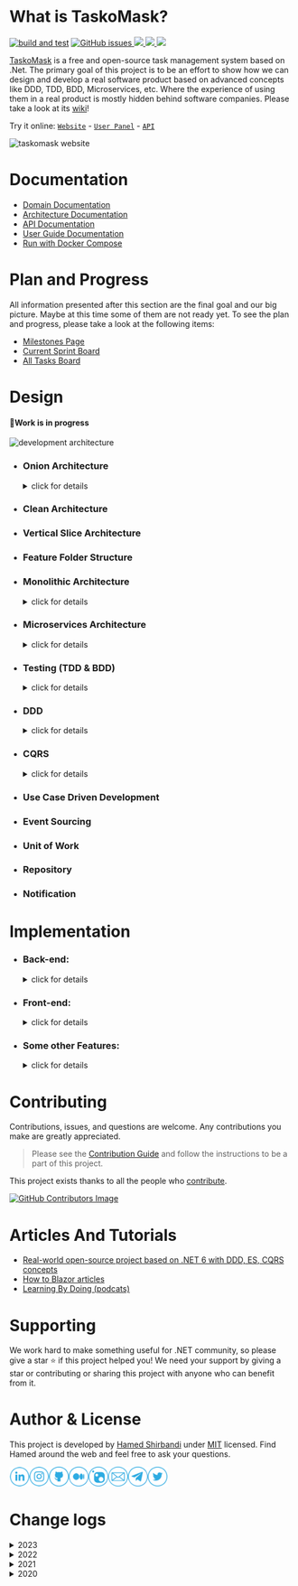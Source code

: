 # What is TaskoMask?


  
<p align="left">

[![build and test](https://github.com/hamed-shirbandi/TaskoMask/actions/workflows/ci.yml/badge.svg?branch=master)](https://github.com/hamed-shirbandi/TaskoMask/actions/workflows/ci.yml)
  <a href="https://github.com/hamed-shirbandi/TaskoMask/issues">
  <img alt="GitHub issues" src="https://img.shields.io/github/issues/hamed-shirbandi/TaskoMask">
</a>
 <a href="http://taskomask.ir">
  <img src="https://img.shields.io/website?url=http://taskomask.ir">
</a>
   <a href="https://github.com/hamed-shirbandi/TaskoMask/blob/master/LICENSE">
 <img src="https://img.shields.io/github/license/hamed-shirbandi/TaskoMask">
</a>
 <a href="https://github.com/hamed-shirbandi/TaskoMask/graphs/contributors">
  <img src="https://img.shields.io/github/contributors/hamed-shirbandi/TaskoMask">
</a>
</p>

[TaskoMask](http://taskomask.ir/) is a free and open-source task management system based on .Net. The primary goal of this project is to be an effort to show how we can design and develop a real software product based on advanced concepts like DDD, TDD, BDD, Microservices, etc. Where the experience of using them in a real product is mostly hidden behind software companies. Please take a look at its [wiki](https://github.com/hamed-shirbandi/TaskoMask/wiki)!

Try it online:
[`Website`](http://taskomask.ir/) - [`User Panel`](http://panel.taskomask.ir) - [`API`](http://api.taskomask.ir/)

![taskomask website](https://github.com/hamed-shirbandi/TaskoMask/blob/master/docs/images/Shots/taskomask-all-in-one-mobile.jpg)
# Documentation
  - [Domain Documentation](https://github.com/hamed-shirbandi/TaskoMask/wiki/Domain-Documentation)
  - [Architecture Documentation](https://github.com/hamed-shirbandi/TaskoMask/wiki/Architecture-Documentation)
  - [API Documentation](https://github.com/hamed-shirbandi/TaskoMask/wiki/Rest-Api-Documentation)
  - [User Guide Documentation](https://github.com/hamed-shirbandi/TaskoMask/wiki/User-Guide-Documentation)
  - [Run with Docker Compose](https://github.com/hamed-shirbandi/TaskoMask/wiki/Development-Setup#how-to-run-with-docker-compose)

# Plan and Progress
All information presented after this section are the final goal and our big picture. Maybe at this time some of them are not ready yet. To see the plan and progress, please take a look at the following items:

- [Milestones Page](https://github.com/hamed-shirbandi/TaskoMask/milestones)
- [Current Sprint Board](https://github.com/users/hamed-shirbandi/projects/2/views/17)
- [All Tasks Board](https://github.com/users/hamed-shirbandi/projects/2)

# Design
#### 🔴Work is in progress
![development architecture](https://github.com/hamed-shirbandi/TaskoMask/blob/master/docs/images/Architecture/deployment-architecture-v2.jpg)

  * ### Onion Architecture
    <details>
      <summary>click for details</summary>


    - It was Onion Architecture before refactoring [(browse the codes here)](https://github.com/hamed-shirbandi/TaskoMask/tree/af7f7418c7811ecf2db3bb9324bd070e37eb7a82)
    </details>
  * ### Clean Architecture
  * ### Vertical Slice Architecture
  * ### Feature Folder Structure
  * ### Monolithic Architecture
    <details>
      <summary>click for details</summary>


    - It was Monolithic Architecture before refactoring [(browse the codes here)](https://github.com/hamed-shirbandi/TaskoMask/tree/af7f7418c7811ecf2db3bb9324bd070e37eb7a82)
    </details>
  * ### Microservices Architecture
    <details>
      <summary>click for details</summary>


    - [Strangler application pattern](https://microservices.io/refactoring/)
    - [Decompose by subdomain](https://microservices.io/patterns/decomposition/decompose-by-subdomain.html)
    - [Database per service](https://microservices.io/patterns/data/database-per-service.html)
    - [Saga](https://microservices.io/patterns/data/saga.html)
    - [API Composition](https://microservices.io/patterns/data/api-composition.html)
    - [Docker](https://www.docker.com/)
    - [Docker-Compose](https://docs.docker.com/compose/)
    - [Kubernetes](https://kubernetes.io/)
    - [Messaging](https://microservices.io/patterns/communication-style/messaging.html) : MassTransit (RabbitMQ)
    - [Remote Procedure Call](https://microservices.io/patterns/communication-style/rpi.html) : Grpc.AspNetCore
    - [Idempotent Consumer](https://microservices.io/patterns/communication-style/idempotent-consumer.html)
    - [API Gateway](https://microservices.io/patterns/apigateway.html) : Ocelot
    - [Backend for front-end](https://microservices.io/patterns/apigateway.html)
    - [Service discovery](https://microservices.io/patterns/3rd-party-registration.html) : Kubernetes - Consul
    - [Circuit Breaker](https://microservices.io/patterns/reliability/circuit-breaker.html) : Polly
    - [Log aggregation](https://microservices.io/patterns/observability/application-logging.html) : Serilog - Seq
    - [Application metrics](https://microservices.io/patterns/observability/application-metrics.html) : Opentelemetry-dotnet - Prometheus
    - [Distributed tracing](https://microservices.io/patterns/observability/distributed-tracing.html) : Opentelemetry-dotnet - Jaeger
    - [Health check API](https://microservices.io/patterns/observability/health-check-api.html) : AspNetCore.HealthChecks
    - [IDP](https://en.wikipedia.org/wiki/Identity_provider) : DuendeSoftware IdentityServer
    </details>
  * ### Testing (TDD & BDD)
    <details>
      <summary>click for details</summary>


    - [Unit Testing](https://github.com/hamed-shirbandi/TaskoMask/tree/master/Src/Tests/Unit) : xUnit, FluenAssertion, NSubstitute
    - [Integration Testing](https://github.com/hamed-shirbandi/TaskoMask/tree/master/Src/Tests/Integration)
    - [API Testing](https://github.com/hamed-shirbandi/TaskoMask/tree/master/Src/Tests/Acceptance/Tests.Acceptance.API)
    - [UI Testing](https://github.com/hamed-shirbandi/TaskoMask/tree/master/Src/Tests/Acceptance/Tests.Acceptance.UI): Selenium
    - [Acceptance Testing](https://github.com/hamed-shirbandi/TaskoMask/tree/master/Src/Tests/Acceptance) : Gherkin, SpecFlow
    - [Screenplay Pattern](https://serenity-js.org/handbook/design/screenplay-pattern.html#:~:text=The%20Screenplay%20Pattern%20is%20a,testing%20and%20software%20engineering%20habits.) : Suzianna
    - Well written tests organized in :
        - [Business Rule Layer](https://www.oreilly.com/library/view/bdd-in-action/9781617291654/)
        - [Business Flow Layer](https://www.oreilly.com/library/view/bdd-in-action/9781617291654/)
        - [Technical Layer](https://www.oreilly.com/library/view/bdd-in-action/9781617291654/)
    - [Object Mother Pattern](http://xunitpatterns.com/Test%20Helper.html#Object%20Mother)
    - Test Data Builder
    - Test Hooks
    - Test Doubles
    - Dummy
    - Stub
    - Mock
    - Teardown
        - [Sandbox](http://xunitpatterns.com/Database%20Sandbox.html)
    - Fixture Management
        - [Fresh](http://xunitpatterns.com/Fresh%20Fixture.html)
        - [Shared](http://xunitpatterns.com/Shared%20Fixture.html)
        - [Transient](http://xunitpatterns.com/Fresh%20Fixture.html#Transient%20Fresh%20Fixture)
        - [Persistent](http://xunitpatterns.com/Persistent%20Fixture%20Management.html)
    - Verification
        - [State Verification](http://xunitpatterns.com/ResultVerification.html)
        - [Output/Value Verification](http://xunitpatterns.com/ResultVerification.html)
        - [Interaction/Behavior Verification](http://xunitpatterns.com/ResultVerification.html)
    </details>
  * ### DDD
    <details>
      <summary>click for details</summary>


    - Rich Domain Model (for core domain)
    - Anemic Domain Model (for less important subdomains)
    - Aggregate
    - Value Object
    - Domain Event
    - Domain Service
    - Always Valid Domain Model
    - Invariants
    - Specification
    - Factory Method
    - Optimistic Concurrency
    - Separate Domain Model and Data Model
    </details>
  * ### CQRS
    <details>
      <summary>click for details</summary>


    - Separate Read and Write Model
    - Separate Read Side DB and Write Side DB
    </details>
  * ### Use Case Driven Development
  * ### Event Sourcing
  * ### Unit of Work
  * ### Repository
  * ### Notification

# Implementation
  * ### Back-end:
    <details>
      <summary>click for details</summary>


      - .Net 6 
      - C#
      - ASP.NET Web API
      - ASP.NET MVC
      - ASP.NET Identity
      -	MongoDB
      -	Redis
      - [Ocelot](https://ocelot.readthedocs.io/) : .NET core API Gateway
      - [DuendeSoftware IdentityServer](https://docs.duendesoftware.com/identityserver/v6) : OpenID Connect and OAuth 2.x framework for ASP.NET Core
      - [MassTransit](https://masstransit-project.com/) : a framework on top of message transports such as RabbitMQ 
      - [xUnit](https://xunit.net/) : testing framework
      -	[FluenAssertion](https://fluentassertions.com/) : write fluent assertions
      - [NSubstitute](https://nsubstitute.github.io/) : to make test double (Mock, stub, fake, spy)
      - [Gherkin](https://specflow.org/learn/gherkin/) : use native language to describe test cases
      - [SpecFlow](https://www.nuget.org/packages/SpecFlow.xUnit/) : turns Gherkin scenarios into automated tests
      - [Suzianna](https://github.com/suzianna/Suzianna) : writing acceptance tests, using Screenplay Pattern
      - [Selenium](https://www.nuget.org/packages/Selenium.WebDriver/) : supporting browser automation
      -	[MediatR](https://github.com/jbogard/MediatR) : simple mediator implementation
      -	[Grpc.AspNetCore](https://www.nuget.org/packages/Grpc.AspNetCore/) : gRPC library for ASP.NET Core
      -	[AutoMapper](https://automapper.org/) : an object-object mapper
      -	[FluentValidation](https://docs.fluentvalidation.net/en/latest/) : building strongly-typed validation rules
      -	[Swagger](https://www.nuget.org/packages/Swashbuckle.AspNetCore) : expose Swagger JSON endpoints from APIs
      -	[Serilog](https://serilog.net/) : provides diagnostic logging
      - [AspNetCore.HealthChecks](https://github.com/Xabaril/AspNetCore.Diagnostics.HealthChecks) : ASP.NET Core Health Check
      -	[MvcPagedList.Core](https://www.nuget.org/packages/MvcPagedList.Core/) : easily paging in ASP.NET Core MVC
      -	[EasyCaching](https://github.com/dotnetcore/EasyCaching) : caching library
    </details>
  * ### Front-end:
    <details>
      <summary>click for details</summary>


      - Blazor
        - Blazor Server
            - Cookie Authentication without ASP.NET Identity
            - It was Blazor Server befor refactoring it to WebAssembly ([browse the codes here](https://github.com/hamed-shirbandi/TaskoMask/tree/a6f036f91c2185861209191d9bb3e4ae01665f46/Src/Presentation/3-UI/UserPanel))
        - Blazor WebAssembly (standalone)
            - JWT Authentication
        - Comunication between components
        - Local Storage
        - Consume REST API
        - Retry using HttpClientRetryHelper
        - Handle Drag and Drop
        - Using Modal, Toast, etc.
      -	.HTML
      -	CSS
      -	JavaScript 
      -	JQuery
      -	Bootstrap
      -	Jquery.noty
      -	Chart.js
    </details>
  * ### Some other Features:
    <details>
      <summary>click for details</summary>


      -	Caching Behavior using Pipeline Pattern
      -	Validation Behavior using Pipeline Pattern (Check both Fluent Validation and Data Annotation Validation)
      -	Event Storing Behavior using Pipeline Pattern
      - Exception Handling
      -	Cookie Authentication
      -	JWT Authentication
      -	Role Permission Base User Management without ASP.NET Identity
      -	Swagger UI with JWT Support
    </details>

# Contributing
Contributions, issues, and questions are welcome. Any contributions you make are greatly appreciated.
  >Please see the [Contribution Guide](https://github.com/hamed-shirbandi/TaskoMask/tree/master/docs/CONTRIBUTING.md) and follow the instructions to be a part of this project.

This project exists thanks to all the people who [contribute](https://github.com/hamed-shirbandi/TaskoMask/graphs/contributors).

<a href="https://github.com/hamed-shirbandi/TaskoMask/graphs/contributors">
  
  ![GitHub Contributors Image](https://contrib.rocks/image?repo=hamed-shirbandi/TaskoMask)
  
</a>

# Articles And Tutorials
* [Real-world open-source project based on .NET 6 with DDD, ES, CQRS concepts](https://medium.com/@hamed.shirbandi/real-world-open-source-project-based-on-ddd-es-cqrs-af261cc24353)
* [How to Blazor articles](https://medium.com/@hamed.shirbandi/how-to-blazor-articles-2bda783d9502)
* [Learning By Doing (podcats)](https://topenddevs.com/podcasts/adventures-in-net/episodes/learning-by-doing-net-122)

# Supporting
We work hard to make something useful for .NET community, so please give a star ⭐ if this project helped you!
We need your support by giving a star or contributing or sharing this project with anyone who can benefit from it.

# Author & License
This project is developed by [Hamed Shirbandi](https://github.com/hamed-shirbandi) under [MIT](https://github.com/hamed-shirbandi/TaskoMask/blob/master/LICENSE) licensed.
Find Hamed around the web and feel free to ask your questions.

<a href="https://www.linkedin.com/in/hamed-shirbandi"><img alt="LinkedIn" src="https://github.com/hamed-shirbandi/hamed-shirbandi/blob/main/docs/LinkedIn-v2.png" width="35"></a><a href="https://www.instagram.com/hamedshirbandi"><img alt="Instagram" src="https://github.com/hamed-shirbandi/hamed-shirbandi/blob/main/docs/Instagram-v2.png" width="35"></a><a href="https://github.com/hamed-shirbandi"><img alt="GitHub" src="https://github.com/hamed-shirbandi/hamed-shirbandi/blob/main/docs/GitHub-v2.png" width="35"></a><a href="https://medium.com/@hamed.shirbandi"><img alt="Medium" src="https://github.com/hamed-shirbandi/hamed-shirbandi/blob/main/docs/Medium-v2.png" width="35"></a><a href="https://www.nuget.org/profiles/hamed-shirbandi"><img alt="Nuget" src="https://github.com/hamed-shirbandi/hamed-shirbandi/blob/main/docs/Nuget-v3.png" width="35"></a><a href="mailto:hamed.shirbandi@gmail.com"><img alt="Email" src="https://github.com/hamed-shirbandi/hamed-shirbandi/blob/main/docs/Email-v2.png" width="35"></a><a href="https://t.me/hamed_shirbandi"><img alt="Telegram" src="https://github.com/hamed-shirbandi/hamed-shirbandi/blob/main/docs/Telegram-v2.png" width="35"></a><a href="https://twitter.com/hamed_shirbandi"><img alt="Twitter" src="https://github.com/hamed-shirbandi/hamed-shirbandi/blob/main/docs/Twitter-v2.png" width="35"></a>

# Change logs
  <details>
    <summary>2023</summary>

*	### Feb, 2023
    - [x] Simplify Write Service Architecture 
    - [x] Implement Unit Tests for Task Services
    - [x] Implement Integration Tests for Task Services
*	### Jan, 2023
    - [x] Extract Task Write Service
    - [x] Extract Task Read Service
    - [x] Remove Monolith Service
    - [x] Simplify Write Service Architecture 
  </details>


  <details>
    <summary>2022</summary>

*	### Dec, 2022
    - [x] Extract Board Write Service
    - [x] Extract Board Read Service
    - [x] Implement Integration Tests for Board Services
    - [x] Implement Unit Tests for Board Services
    - [x] Handle RPC requests by gRPC
    - [x] Extract API Gateway Aggregator
    - [x] Complete API Gateway Configs by Ocelot
*	### Nov, 2022
    - [x] Implement Unit Tests for Owner Services
    - [x] Implement Integration Tests for Owner Services
*	### Oct, 2022
    - [x] Extract Owner Write Service
    - [x] Extract Owner Read Service
    - [x] Handle Messaging by RabbitMQ
*	### Sep, 2022
    - [x] Extract Identity Service
    - [x] Add IdentityServer as IDP
    - [x] Add ASP.NET Identity
    - [x] Add User Panel API Gateway
    - [x] Refactor to Clean Architecture
    - [x] Follow Vertical Slice Architecture
    - [x] Follow Use Case Driven Development
*	### Aug, 2022
    - [x] Migrate from Monolith to Microservices
*	### July, 2022
    - [x] Convert UserPanel from Blazor Server to Blazor WebAssembly
    - [x] Complete the functionalities for single user usage
*	### Apr, 2022
    - [x] Implement Unit Tests
    - [x] Implement Integration Tests
    - [x] Implement Acceptance Tests
    - [x] Implement API Tests
    - [x] Implement UI Tests
*	### Jan, 2022
    - [x] Full refactor Domain model with DDD concepts
    - [x] Separate Domain Model and Data Model
    - [x] Separate Read Side and Write Side Database

  </details>
    
  <details>
    <summary>2021</summary>
      
*	### Dec, 2021
    - [x] Upgrade to .NET 6
*	### Nov, 2021
    - [x] Convert user panel from ASP.NET MVC to Blazor Server
*	### Oct, 2021
    - [x] Implement admin panel with ASP.NET MVC
    - [x] Implement administration subdomain
*	### Aug, 2021
    - [x] Remove Asp.net Identity
    - [x] Add cookie authentication
    - [x] Add JWT authorization
    - [x] Implement API with ASP.NET Web API
*	### Jul, 2021
    - [x] Full refactore
  
  </details>
  
  <details>
    <summary>2020</summary>
      
*	### Nov, 2020
    - [x] Upgrad from net 3.1 to net 5
    - [x] Implement user panel with ASP.NET MVC
*	### Oct, 2020
    - [x] Implement Website with ASP.NET MVC
    - [x] Implement Anemic Domain Model
    - [x] Create Repository
  
  </details>

